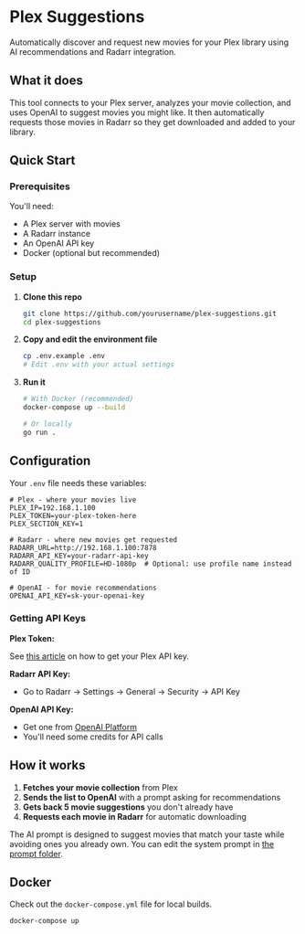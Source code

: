 # Plex Suggestions

Automatically discover and request new movies for your Plex library using AI recommendations and Radarr integration.

## What it does

This tool connects to your Plex server, analyzes your movie collection, and uses OpenAI to suggest movies you might like. It then automatically requests those movies in Radarr so they get downloaded and added to your library.

## Quick Start

### Prerequisites

You'll need:
- A Plex server with movies
- A Radarr instance 
- An OpenAI API key
- Docker (optional but recommended)

### Setup

1. **Clone this repo**
   ```bash
   git clone https://github.com/yourusername/plex-suggestions.git
   cd plex-suggestions
   ```

2. **Copy and edit the environment file**
   ```bash
   cp .env.example .env
   # Edit .env with your actual settings
   ```

3. **Run it**
   ```bash
   # With Docker (recommended)
   docker-compose up --build
   
   # Or locally
   go run .
   ```

## Configuration

Your `.env` file needs these variables:

```env
# Plex - where your movies live
PLEX_IP=192.168.1.100
PLEX_TOKEN=your-plex-token-here
PLEX_SECTION_KEY=1

# Radarr - where new movies get requested
RADARR_URL=http://192.168.1.100:7878
RADARR_API_KEY=your-radarr-api-key
RADARR_QUALITY_PROFILE=HD-1080p  # Optional: use profile name instead of ID

# OpenAI - for movie recommendations
OPENAI_API_KEY=sk-your-openai-key
```

### Getting API Keys

**Plex Token:**

See [this article](https://support.plex.tv/articles/204059436-finding-an-authentication-token-x-plex-token/) on how to get your Plex API key.

**Radarr API Key:**
- Go to Radarr → Settings → General → Security → API Key  

**OpenAI API Key:**
- Get one from [OpenAI Platform](https://platform.openai.com/api-keys)
- You'll need some credits for API calls

## How it works

1. **Fetches your movie collection** from Plex
2. **Sends the list to OpenAI** with a prompt asking for recommendations
3. **Gets back 5 movie suggestions** you don't already have
4. **Requests each movie in Radarr** for automatic downloading

The AI prompt is designed to suggest movies that match your taste while avoiding ones you already own. You can edit the system prompt in [the prompt folder](/prompts).

## Docker
Check out the `docker-compose.yml` file for local builds.
```bash
docker-compose up
```